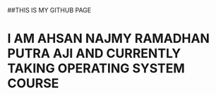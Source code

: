 ##THIS IS MY GITHUB PAGE
# I AM AHSAN NAJMY RAMADHAN PUTRA AJI AND CURRENTLY TAKING OPERATING SYSTEM COURSE
